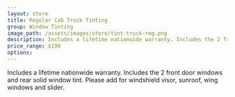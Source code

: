 ```yaml
---
layout: store
title: Regular Cab Truck Tinting
group: Window Tinting
image_path: /assets/images/store/tint-truck-reg.png
description: Includes a lifetime nationwide warranty. Includes the 2 front door windows and rear solid window tint.
price_range: $199
options:
---
```



Includes a lifetime nationwide warranty. Includes the 2 front door windows and rear solid window tint. Please add for windshield visor, sunroof, wing windows and slider.